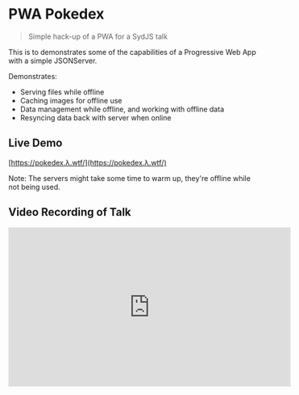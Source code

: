 # PWA Pokedex

> Simple hack-up of a PWA for a SydJS talk

This is to demonstrates some of the capabilities of a Progressive Web App with a simple JSONServer.

Demonstrates:

- Serving files while offline
- Caching images for offline use
- Data management while offline, and working with offline data
- Resyncing data back with server when online

## Live Demo

[https://pokedex.λ.wtf/](https://pokedex.λ.wtf/)

Note: The servers might take some time to warm up, they're offline while not being used.

## Video Recording of Talk

<iframe width="560" height="315" src="https://www.youtube.com/embed/NBMkHy4BZ6I?rel=0" frameborder="0" allow="autoplay; encrypted-media" allowfullscreen></iframe>
